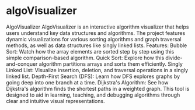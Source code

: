 # algoVisualizer
 AlgoVisualizer AlgoVisualizer is an interactive algorithm visualizer that helps users understand key data structures and algorithms. The project features dynamic visualizations for various sorting algorithms and graph traversal methods, as well as data structures like singly linked lists.  Features: Bubble Sort: Watch how the array elements are sorted step by step using this simple comparison-based algorithm. Quick Sort: Explore how this divide-and-conquer algorithm partitions arrays and sorts them efficiently. Singly Linked List: Visualize insertion, deletion, and traversal operations in a singly linked list. Depth-First Search (DFS): Learn how DFS explores graphs by going deep into one branch at a time. Dijkstra's Algorithm: See how Dijkstra's algorithm finds the shortest paths in a weighted graph. This tool is designed to aid in learning, teaching, and debugging algorithms through clear and intuitive visual representations.
